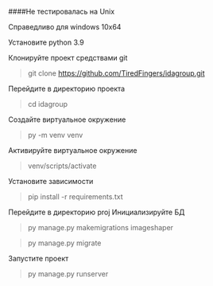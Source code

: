 ####Не тестировалась на Unix

Справедливо для windows 10x64


Установите python 3.9


Клонируйте проект средствами git

> git clone https://github.com/TiredFingers/idagroup.git


Перейдите в директорию проекта

> cd idagroup


Создайте виртуальное окружение

> py -m venv venv

Активируйте виртуальное окружение

> venv/scripts/activate


Установите зависимости

> pip install -r requirements.txt


Перейдите в директорию proj
Инициализируйте БД

> py manage.py makemigrations imageshaper

> py manage.py migrate

Запустите проект
> py manage.py runserver


